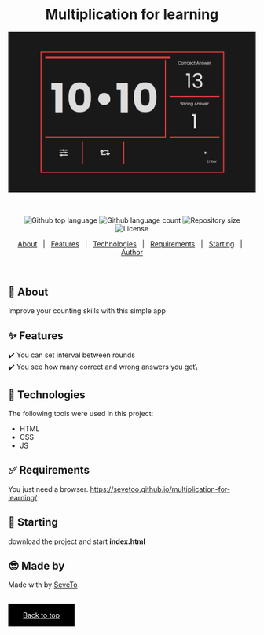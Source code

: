 <div align="center" id="top"> 
<h1 align="center">Multiplication for learning</h1>
  <img src="./preview.png" alt="Tabliczka Mnożenia Do Nauki" />

&#xa0;

  <!-- <a href="https://tabliczkamnożeniadonauki.netlify.app">Demo</a> -->
</div>

<p align="center">
  <img alt="Github top language" src="https://img.shields.io/github/languages/top/SeveToo/multiplication-for-learning?color=56BEB8">

  <img alt="Github language count" src="https://img.shields.io/github/languages/count/SeveToo/multiplication-for-learning?color=56BEB8">

  <img alt="Repository size" src="https://img.shields.io/github/repo-size/SeveToo/multiplication-for-learning?color=56BEB8">

  <img alt="License" src="https://img.shields.io/github/license/SeveToo/multiplication-for-learning?color=56BEB8">

  <!-- <img alt="Github issues" src="https://img.shields.io/github/issues/SeveToo/multiplication-for-learning?color=56BEB8" /> -->

  <!-- <img alt="Github forks" src="https://img.shields.io/github/forks/SeveToo/multiplication-for-learning?color=56BEB8" /> -->

  <!-- <img alt="Github stars" src="https://img.shields.io/github/stars/SeveToo/multiplication-for-learning?color=56BEB8" /> -->
</p>

<!-- Status -->

<!-- <h4 align="center">
	🚧  Tabliczka Mnożenia Do Nauki 🚀 Under construction...  🚧
</h4>

<hr> -->

<p align="center">
  <a href="#dart-about">About</a> &#xa0; | &#xa0; 
  <a href="#sparkles-features">Features</a> &#xa0; | &#xa0;
  <a href="#rocket-technologies">Technologies</a> &#xa0; | &#xa0;
  <a href="#white_check_mark-requirements">Requirements</a> &#xa0; | &#xa0;
  <a href="#checkered_flag-starting">Starting</a> &#xa0; | &#xa0;
  <a href="https://github.com/SeveToo" target="_blank">Author</a>
</p>

<br>

## :dart: About

Improve your counting skills with this simple app

## :sparkles: Features

:heavy_check_mark: You can set interval between rounds \
:heavy_check_mark: You see how many correct and wrong answers you get\

## :rocket: Technologies

The following tools were used in this project:

- HTML
- CSS
- JS

## :white_check_mark: Requirements

You just need a browser.
https://sevetoo.github.io/multiplication-for-learning/

## :checkered_flag: Starting

download the project and start **index.html**

## 😎 Made by

Made with by <a href="https://github.com/SeveToo" target="_blank">SeveTo</a>

&#xa0;

<a href="#top" style="color: #fff; background: black; padding: 15px 30px">Back to top</a>
